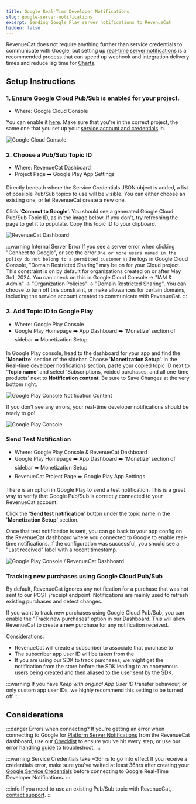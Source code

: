 ```yaml
---
title: Google Real-Time Developer Notifications
slug: google-server-notifications
excerpt: Sending Google Play server notifications to RevenueCat
hidden: false
---
```


RevenueCat does not require anything further than service credentials to communicate with Google, but setting up [real-time server notifications](https://developer.android.com/google/play/billing/realtime_developer_notifications) is a recommended process that can speed up webhook and integration delivery times and reduce lag time for [Charts](/dashboard-and-metrics/charts).

<YouTubeEmbed videoId="hWub02tNdJ0" title="Setting Up Google Real-Time Developer Notifications" />

## Setup Instructions

### 1. Ensure Google Cloud Pub/Sub is enabled for your project.

- Where: Google Cloud Console

You can enable it [here](https://console.cloud.google.com/flows/enableapi?apiid=pubsub). Make sure that you're in the correct project, the same one that you set up your [service account and credentials](/service-credentials/creating-play-service-credentials) in.

![Google Cloud Console](/images/b4cf119-Dev_Step1_b3da8ed237d19e23f6fe1af40fdedd6a.gif)

### 2. Choose a Pub/Sub Topic ID

- Where: RevenueCat Dashboard
- Project Page ➡️ Google Play App Settings

Directly beneath where the Service Credentials JSON object is added, a list of possible Pub/Sub topics to use will be visible. You can either choose an existing one, or let RevenueCat create a new one.

Click '**Connect to Google**'. You should see a generated Google Cloud Pub/Sub Topic ID, as in the image below. If you don’t, try refreshing the page to get it to populate. Copy this topic ID to your clipboard.

![RevenueCat Dashboard](/images/8d0e5d0-Dev_Step2_fc39cfd1d9ab37940d3a02cc8054aa4d.gif)

:::warning Internal Server Error
If you see a server error when clicking "Connect to Google", or see the error `One or more users named in the policy do not belong to a permitted customer` in the logs in Google Cloud Console, "Domain Restricted Sharing" may be on for your Cloud project. This constraint is on by default for organizations created on or after May 3rd, 2024. You can check on this in Google Cloud Console -> "IAM & Admin" -> "Organization Policies" -> "Domain Restricted Sharing". You can choose to turn off this constraint, or make allowances for certain domains, including the service account created to communicate with RevenueCat.
:::

### 3. Add Topic ID to Google Play

- Where: Google Play Console
- Google Play Homepage ➡️ App Dashboard ➡️ 'Monetize' section of sidebar ➡️ Monetization Setup

In Google Play console, head to the dashboard for your app and find the '**Monetize**' section of the sidebar. Choose '**Monetization Setup**'. In the Real-time developer notifications section, paste your copied topic ID next to '**Topic name**' and select 'Subscriptions, voided purchases, and all one-time products' next to **Notification content**. Be sure to Save Changes at the very bottom right.

![Google Play Console Notification Content](/images/google-play-real-time-notifications-type-choice.png)

If you don't see any errors, your real-time developer notifications should be ready to go!

![Google Play Console](/images/f875306-Dev_Step3_f9c1d3bc6e48e001f4b1d7b6d5a92b6e.gif)

### Send Test Notification

- Where: Google Play Console & RevenueCat Dashboard
- Google Play Homepage ➡️ App Dashboard ➡️ 'Monetize' section of sidebar ➡️ Monetization Setup
- RevenueCat Project Page ➡️ Google Play App Settings

There is an option in Google Play to send a test notification. This is a great way to verify that Google Pub/Sub is correctly connected to your RevenueCat account.

Click the '**Send test notification**' button under the topic name in the '**Monetization Setup**' section.

Once that test notification is sent, you can go back to your app config on the RevenueCat dashboard where you connected to Google to enable real-time notifications. If the configuration was successful, you should see a "Last received" label with a recent timestamp.

![Google Play Console / RevenueCat Dashboard](/images/f97e8f5-TestNotif_0bce9b9a2dfb308f559aca6b662b3f63.gif)


### Tracking new purchases using Google Cloud Pub/Sub

By default, RevenueCat ignores any notification for a purchase that was not sent to our POST /receipt endpoint. Notifications are mainly used to refresh existing purchases and detect changes.

If you want to track new purchases using Google Cloud Pub/Sub, you can enable the "Track new purchases" option in our Dashboard. This will allow RevenueCat to create a new purchase for any notification received.

Considerations:
* RevenueCat will create a subscriber to associate that purchase to
* The subscriber app user ID will be taken from the
* If you are using our SDK to track purchases, we might get the notification from the store before the SDK leading to an anonymous users being created and then aliased to the user sent by the SDK.

:::warning
If you have *Keep with original App User ID* transfer behaviour, or only custom app user IDs, we highly recommend this setting to be turned off
:::


## Considerations

:::danger Errors when connecting?
If you're getting an error when connecting to Google for [Platform Server Notifications](/platform-resources/server-notifications/google-server-notifications) from the RevenueCat dashboard, use our [Checklist](/service-credentials/creating-play-service-credentials/google-play-checklists#google-real-time-developer-notifications-checklist) to ensure you've hit every step, or use our [error handling guide](/service-credentials/creating-play-service-credentials#error-handling) to troubleshoot.
:::

:::warning Service Credentials take ~36hrs to go into effect
If you receive a credentials error, make sure you've waited at least 36hrs after creating your [Google Service Credentials](/service-credentials/creating-play-service-credentials) before connecting to Google Real-Time Developer Notifications.
:::

:::info
If you need to use an existing Pub/Sub topic with RevenueCat, [contact support](https://app.revenuecat.com/settings/support).
:::
